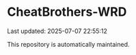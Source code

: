 # CheatBrothers-WRD

Last updated: 2025-07-07 22:55:12

This repository is automatically maintained.
